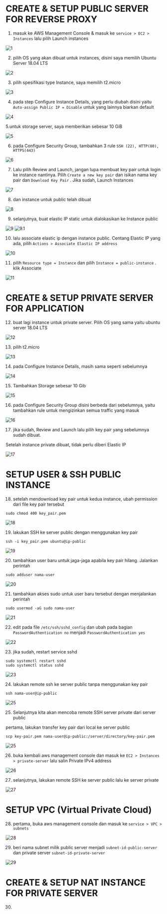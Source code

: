 # CREATE & SETUP PUBLIC SERVER FOR REVERSE PROXY

1. masuk ke AWS Management Console & masuk ke `service > EC2 > Instances` lalu pilih Launch instances

![1](assets/01.png)

2. pilih OS yang akan dibuat untuk instances, disini saya memilih Ubuntu Server 18.04 LTS

![2](assets/02.png)

3. pilih spesifikasi type Instance, saya memilih t2.micro

![3](assets/03.png)

4. pada step Configure Instance Details, yang perlu diubah disini yaitu `Auto-assign Public IP = Disable` untuk yang lainnya biarkan default

![4](assets/04.png)

5.untuk storage server, saya memberikan sebesar 10 GiB

![5](assets/05.png)

6. pada Configure Security Group, tambahkan 3 rule `SSH (22), HTTP(80), HTTPS(443)`

![6](assets/06.png)

7. Lalu pilih Review and Launch, jangan lupa membuat key pair untuk login ke instance nantinya. Pilih `Create a new key pair` dan isikan nama key pair dan `Download Key Pair` . Jika sudah, Launch Instances

![7](assets/07.png)

8. dan instance untuk public telah dibuat

![8](assets/08.png)

9. selanjutnya, buat elastic IP static untuk dialokasikan ke Instance public 

![9](assets/09.png)
![9.1](assets/10.png)

10. lalu associate elastic ip dengan instance public. Centang Elastic IP yang ada, pilih `Actions > Associate Elastic IP address`

![10](assets/11.png)

11. pilih `Resource type = Instance` dan pilih `Instance = public-instance` . klik Associate

![11](assets/12.png)

# CREATE & SETUP PRIVATE SERVER FOR APPLICATION

12. buat lagi instance untuk private server. Pilih OS yang sama yaitu ubuntu server 18.04 LTS

![12](assets/13.png)

13. pilih t2.micro

![13](assets/14.png)

14. pada Configure Instance Details, masih sama seperti sebelumnya

![14](assets/15.png)

15. Tambahkan Storage sebesar 10 Gib

![15](assets/16.png)

16. pada Configure Security Group disini berbeda dari sebelumnya, yaitu tambahkan rule untuk mengizinkan semua traffic yang masuk

![16](assets/17.png)

17. jika sudah, Review and Launch lalu pilih key pair yang sebelumnya sudah dibuat.

Setelah instance private dibuat, tidak perlu diberi Elastic IP

![17](assets/18.png)

# SETUP USER & SSH PUBLIC INSTANCE

18. setelah mendownload key pair untuk kedua instance, ubah permission dari file key pair tersebut

```
sudo chmod 400 key_pair.pem
```

![18](assets/19.png)

19. lakukan SSH ke server public dengan menggunakan key pair

```
ssh -i key_pair.pem ubuntu@ip-public
```

![19](assets/20.png)

20. tambahkan user baru untuk jaga-jaga apabila key pair hilang. Jalankan perintah 

```
sudo adduser nama-user
```

![20](assets/21.png)

21. tambahkan akses sudo untuk user baru tersebut dengan menjalankan perintah

```
sudo usermod -aG sudo nama-user
```

![21](assets/22.png)

22. edit pada file `/etc/ssh/sshd_config` dan ubah pada bagian `PasswordAuthentication no` menjadi `PasswordAuthentication yes`

![22](assets/23.png)

23. jika sudah, restart service sshd

```
sudo systemctl restart sshd
sudo systemctl status sshd
```

![23](assets/24.png)

24. lakukan remote ssh ke server public tanpa menggunakan key pair

```
ssh nama-user@ip-public
```

![25](assets/25.png)

25. Selanjutnya kita akan mencoba remote SSH server private dari server public

pertama, lakukan transfer key pair dari local ke server public

```
scp key-pair.pem nama-user@ip-public:/server/directory/key-pair.pem
```

![25](assets/26.png)

26. buka kembali aws management console dan masuk ke `EC2 > Instances > private-server` lalu salin Private IPv4 address

![26](assets/27.png)

27. selanjutnya, lakukan remote SSH ke server public lalu ke server private

![27](assets/28.png)

# SETUP VPC (Virtual Private Cloud)

28. pertama, buka aws management console dan masuk ke `service > VPC > subnets`

![28](assets/30.png)

29. beri nama subnet milik public server menjadi `subnet-id-public-server` dan private server `subnet-id-private-server`

![29](assets/31.png)

# CREATE & SETUP NAT INSTANCE FOR PRIVATE SERVER

30. 
 

